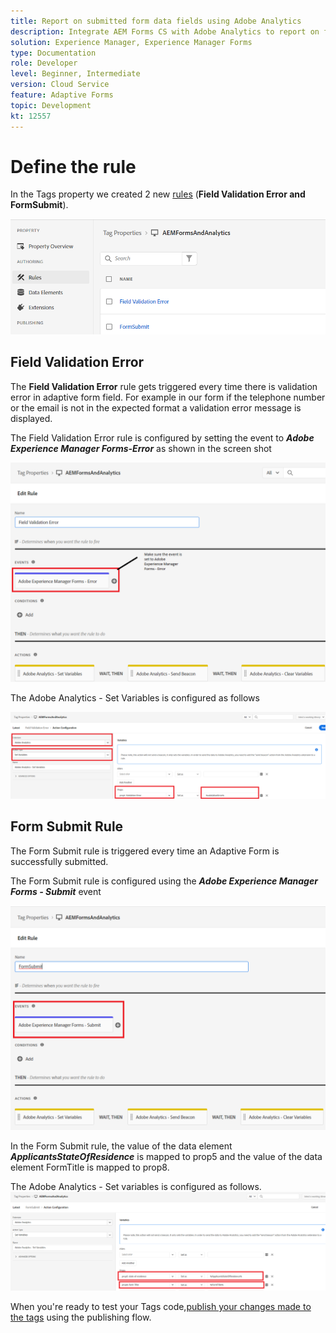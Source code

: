 ```yaml
---
title: Report on submitted form data fields using Adobe Analytics
description: Integrate AEM Forms CS with Adobe Analytics to report on form data fields
solution: Experience Manager, Experience Manager Forms
type: Documentation
role: Developer
level: Beginner, Intermediate
version: Cloud Service
feature: Adaptive Forms
topic: Development
kt: 12557
---
```

# Define the rule

In the Tags property we created 2 new [rules](https://experienceleague.adobe.com/docs/platform-learn/implement-in-websites/configure-tags/add-data-elements-rules.html) (**Field Validation Error and FormSubmit**).

![adaptive-form](assets/rules.png)


## Field Validation Error

The **Field Validation Error** rule gets triggered every time there is validation error in adaptive form field. For example in our form if the telephone number or the email is not in the expected format a validation error message is displayed. 

The Field Validation Error rule is configured by setting the event to _**Adobe Experience Manager Forms-Error**_ as shown in the screen shot



![applicant-state-residence](assets/field_validation_error_rule.png)

The Adobe Analytics - Set Variables is configured as follows

![set action](assets/field_validation_action_rule.png)

## Form Submit Rule

The Form Submit rule is triggered every time an Adaptive Form is successfully submitted.

The Form Submit rule is configured using the _**Adobe Experience Manager Forms - Submit**_ event

![form-submit-rule](assets/form-submit-rule.png)

In the Form Submit rule, the value of the data element _**ApplicantsStateOfResidence**_ is mapped to prop5 and the value of the data element FormTitle is mapped to prop8.

The Adobe Analytics - Set variables is configured as follows.
![form-submit-rule-set-variables](assets/form-submit-set-variable.png)

When you're ready to test your Tags code,[publish your changes made to the tags](https://experienceleague.adobe.com/docs/experience-platform/tags/publish/publishing-flow.html) using the publishing flow.
